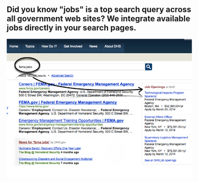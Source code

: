 ## Did you know "jobs" is a top search query across all government web sites? We integrate available jobs directly in your search pages.

![USAJobs Integration](/img/promo-govbox.png "USAJobs Integration")
